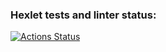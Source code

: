 ### Hexlet tests and linter status:
[![Actions Status](https://github.com/loki1520/frontend-project-12/actions/workflows/hexlet-check.yml/badge.svg)](https://github.com/loki1520/frontend-project-12/actions)